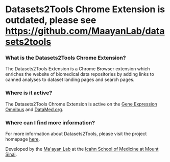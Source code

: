 # Datasets2Tools Chrome Extension is outdated, please see https://github.com/MaayanLab/datasets2tools
### What is the Datasets2Tools Chrome Extension?
The Datasets2Tools Extension is a Chrome Browser extension which enriches the website of biomedical data repositories by adding links to canned analyses to dataset landing pages and search pages.

### Where is it active?
The Datasets2Tools Chrome Extension is active on the [Gene Expression Omnibus](https://www.ncbi.nlm.nih.gov/geo/) and [DataMed.org](https://datamed.org/).

### Where can I find more information?
For more information about Datasets2Tools, please visit the project homepage [here](http://amp.pharm.mssm.edu/datasets2tools).

Developed by the [Ma'ayan Lab](http://icahn.mssm.edu/research/labs/maayan-laboratory) at the [Icahn School of Medicine at Mount Sinai](http://icahn.mssm.edu/).

